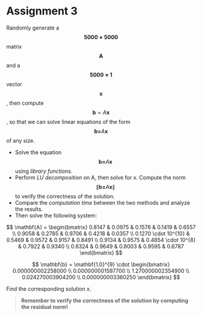 # Assignment 3


Randomly generate a $$\mathbf{5000 \times 5000}$$ matrix $$\mathbf{A}$$ and a $$\mathbf{5000 \times 1}$$ vector $$\mathbf{x}$$, then compute $$\mathbf{b} = A\mathbf{x}$$, so that we can solve linear equations of the form $$\mathbf{b =} A\mathbf{x}$$ of any size.

- Solve the equation $$\mathbf{b =} A\mathbf{x}$$ using *library functions*.
- Perform *LU decomposition* on A, then solve for x.
  Compute the norm $$\left\lVert \mathbf{b =} A\mathbf{x} \right\rVert$$ to verify the correctness of the solution.
- Compare the *computation time* between the two methods and analyze the results.
- Then solve the following system:

$$
\mathbf{A} = \begin{bmatrix}
0.8147 & 0.0975 & 0.1576 & 0.1419 & 0.6557 \\
0.9058 & 0.2785 & 0.9706 & 0.4218 & 0.0357 \\
0.1270 \cdot 10^{10} & 0.5469 & 0.9572 & 0.9157 & 0.8491 \\
0.9134 & 0.9575 & 0.4854 \cdot 10^{8} & 0.7922 & 0.9340 \\
0.6324 & 0.9649 & 0.8003 & 0.9595 & 0.6787
\end{bmatrix}
$$

$$
\mathbf{b} = \mathbf{1.0}^{9} \cdot \begin{bmatrix}
0.000000002258000 \\
0.000000001597700 \\
1.270000002354900 \\
0.024270003904200 \\
0.000000003360250
\end{bmatrix}
$$

Find the corresponding solution x.

> **Remember to verify the correctness of the solution by computing the residual norm!**
